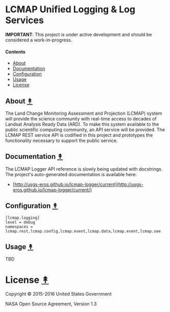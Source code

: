 # LCMAP Unified Logging & Log Services

**IMPORTANT**: This project is under active development and should be
considered a work-in-progress.

#### Contents

* [About](#about-)
* [Documentation](#documentation-)
* [Configuration](#configuration-)
* [Usage](#usage-)
* [License](#license-)


## About [&#x219F;](#contents)

The Land Change Monitoring Assessment and Projection (LCMAP) system will
provide the science community with real-time access to decades of Landsat
Analysis Ready Data (ARD). To make this system available to the public
scientific computing community, an API service will be provided. The
LCMAP REST service API is codified in this project and prototypes the
functionality necessary to support the public service.


## Documentation [&#x219F;](#contents)

The LCMAP Logger API reference is slowly being updated with docstrings. The
project's auto-generated documentation is available here:

* [http://usgs-eros.github.io/lcmap-logger/current](http://usgs-eros.github.io/lcmap-logger/current/)


## Configuration [&#x219F;](#contents)

```
[lcmap.logging]
level = debug
namespaces = lcmap.rest,lcmap.config,lcmap.event,lcmap.data,lcmap.event,lcmap.see
```


## Usage [&#x219F;](#contents)

TBD


# License [&#x219F;](#contents)

Copyright © 2015-2016 United States Government

NASA Open Source Agreement, Version 1.3
